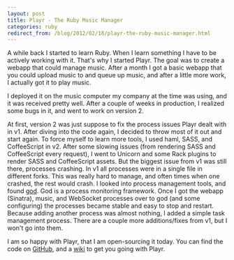 ```yaml
---
layout: post
title: Playr - The Ruby Music Manager
categories: ruby
redirect_from: /blog/2012/02/18/playr-the-ruby-music-manager.html
---
```

A while back I started to learn Ruby. When I learn something I have to be actively working with it. That's why I started Playr. The goal was to create a webapp that could manage music. After a month I got a basic webapp that you could upload music to and queue up music, and after a little more work, I actually got it to play music.

I deployed it on the music computer my company at the time was using, and it was received pretty well. After a couple of weeks in production, I realized some bugs in it, and went to work on version 2.

At first, version 2 was just suppose to fix the process issues Playr dealt with in v1. After diving into the code again, I decided to throw most of it out and start again. To force myself to learn more tools, I used haml, SASS, and CoffeeScript in v2. After some slowing issues (from rendering SASS and CoffeeScript every request), I went to Unicorn and some Rack plugins to render SASS and CoffeeScript assets. But the biggest issue from v1 was still there, processes crashing. In v1 all processes were in a single file in different forks. This was really hard to manage, and often times when one crashed, the rest would crash. I looked into process management tools, and found [god](http://godrb.com/). God is a process monitoring framework. Once I got the webapp (Sinatra), music, and WebSocket processes over to god (and some configuring) the processes became stable and easy to stop and restart. Because adding another process was almost nothing, I added a simple task management process. There are a couple more additions/fixes from v1, but I won't go into them.

I am so happy with Playr, that I am open-sourcing it today. You can find the code on [GitHub](https://github.com/mloberg/Playr), and a [wiki](https://github.com/mloberg/Playr/wiki) to get you going with Playr.
